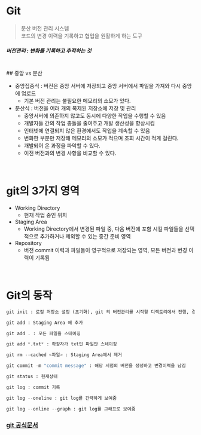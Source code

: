 # Git
> 분산 버전 관리 시스템 <br> 코드의 변경 이력을 기록하고 협업을 원활하게 하는 도구 
##### 버전관리 : 변화를 기록하고 추적하는 것
<br>
## 중앙 vs 분산

- 중앙집중식 : 버전은 중앙 서버에 저장되고 중앙 서버에서 파일을 가져와 다시 중앙에 업로드 
    - 기본 버전 관리는 불필요한 메모리의 소모가 있다. 
- 분산식 : 버전을 여러 개의 복제된 저장소에 저장 및 관리
    - 중앙서버에 의존하지 않고도 동시에 다양한 작업을 수행할 수 있음
    - 개발자들 간의 작업 충돌을 줄여주고 개발 생산성을 향상시킴
    - 인터넷에 연결되지 않은 환경에서도 작업을 계속할 수 있음
    - 변화한 부분만 저장해 메모리의 소모가 적으며 조회 시간이 적게 걸린다. 
    - 개발되어 온 과정을 파악할 수 있다.
    - 이전 버전과의 변경 사항을 비교할 수 있다.

<br>

# git의 3가지 영역
- Working Directory
    - 현재 작업 중인 위치
- Staging Area
    - Working Directory에서 변경된 파일 중, 다음 버전에 포함 시킬 파일들을 선택적으로 추가하거나 제외할 수 있는 중간 준비 영역
- Repository
    - 버전 commit 이력과 파일들이 영구적으로 저장되는 영역, 모든 버전과 변경 이력이 기록됨

<br>

# Git의 동작

```python
git init : 로컬 저장소 설정 (초기화), git 의 버전관리를 시작할 디렉토리에서 진행, 경로확인필수
```
```python
git add : Staging Area 에 추가
```
```python
git add . : 모든 파일을 스테이징
```
```python
git add *.txt* : 확장자가 txt인 파일만 스테이징
```
```python
git rm --cached <파일> : Staging Area에서 제거 
```
```python
git commit -m "commit message" : 해당 시점의 버전을 생성하고 변경이력을 남김
```
```python
git status : 현재상태
```
```python
git log : commit 기록
```
```python
git log --oneline : git log를 간략하게 보여줌
```
```python
git log --online --graph : git log를 그래프로 보여줌
```

### [git 공식문서]('https://git-scm.com/book/ko/v2')

